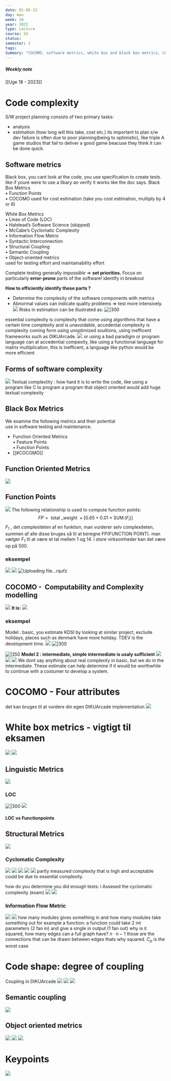 ```yaml
---
date: 01-05-23
day: man
week: 18
year: 2023
type: Lecture
course: SU
status: 
semester: 2
tags:
Summary: "COCOMO, software metrics, white box and black box metrics, Complexity, Function Points, coupling"
---
```

##### Weekly note
[[Uge 18 - 2023]]

#  Code complexity
S/W project planning consists of two primary tasks:
- analysis 
- estimation (how long will this take, cost etc.)
its important to plan s/w dev failure is often due to poor planning(being to optimistic), like triple A game studios that fail to deliver a good game beacuse they think it can be done quick.
## Software metrics
Black box, you cant look at the code, you use specification to create tests. like if youre were to use a libary an verify it works like the doc says.
Black Box Metrics  
	• Function Points  
	• COCOMO
	used for cost estimation (take you cost estimation, multiply by 4 or 8)

White Box Metrics  
	• Lines of Code (LOC)  
	• Halstead’s Software Science (skipped)  
	• McCabe’s Cyclomatic Complexity  
	• Information Flow Metric  
	• Syntactic Interconnection  
	• Structural Coupling  
	• Semantic Coupling  
	• Object-oriented metrics  
	used for testing effort  and maintainability effort

Complete testing generally *impossible* => **set priorities.**
Focus on particularly **error-prone** parts of the software! identify in breakout

**How to efficiently identify these parts ?**
- Determine the complexity of the software components with metrics
- Abnormal values can  indicate quality problems  => test more intensively.
![](https://i.imgur.com/tMLYRcG.png)
Risks in estimation can be illustrated as:
![|300](https://i.imgur.com/edLafM6.png)

essential complexity is complexity that come using algorithms that have a certain time complexity and is unavoidable, accedental complexity is complexity coming form using unoptimized soultions, using inefficent frameworks such as DIKUArcade. 
![](https://i.imgur.com/tCFexiM.png)
or using a bad paradigm or program language can at accedential compexity, like using a functional language for matrix multiplication, this is inefficent, a language like python would be more efficient
## Forms of software complexity
![](https://i.imgur.com/jbUZZ4R.png)
Textual complextity : how hard it is to write the code, like using a program like C to program a program that object oriented would add huge textual complexity 
## Black Box Metrics
We examine the following metrics and their potential  
use in software testing and maintenance.  
- Function Oriented Metrics  
	• Feature Points  
	• Function Points  
- [[#COCOMO]]
## Function Oriented Metrics
![](https://i.imgur.com/yst4aLI.png)
## Function Points
![](https://i.imgur.com/3xQcDiw.png)
The following relationship is used to compute function points:
$$
F P=\text { total } \_ \text {weight } \times\left[0.65+0.01 \times \operatorname{SUM}\left(F_i\right)\right]
$$
$F_1$ , det complexiteten af en funktion, man vurderer selv complexiteten, summen af alle disse  bruges så til at beregne FP(FUNCTION POINT). man vælger $F_1$ til at være et tal mellem 1 og 14. i store virksomheder kan det være op på 500.
### eksempel
![](https://i.imgur.com/wlT9pUP.png)
![](https://i.imgur.com/HvNR4Xt.png)
![Uploading file...rqufz]()
## COCOMO -  Computability and Complexity modelling
![](https://i.imgur.com/YHy01Hx.png)
**It is:**
![](https://i.imgur.com/m61UfMH.png)
### eksempel
Model : basic, you estimate KDSI by looking at similar project, exclude holidays, places such as denmark have more holiday. TDEV is the development time. 
![](https://i.imgur.com/rAGELai.png)
![|300](https://i.imgur.com/8bWGQGN.png)

![|350](https://i.imgur.com/goXscXI.png)
**Model 2 : intermediate, simple intermediate is usaly sufficient**
![](https://i.imgur.com/qoKt3Ck.png)
[](https://i.imgur.com/hpQWlrV.png)
![](https://i.imgur.com/6vgouGm.png)
![](https://i.imgur.com/HSBRSNc.png)
We dont say anything about real complexity in basic, but we do in the intermediate. 
These estimate can help determine if it would be worthwhile to continue with a costumer to develop a system. 
# COCOMO - Four attributes
det kan bruges til at vurdere din egen DIKUArcade implementation
![](https://i.imgur.com/i5SP4ZT.png)
# White box metrics - vigtigt til eksamen
![](https://i.imgur.com/OZJARcn.png)
![](https://i.imgur.com/iISxmOA.png)
## Linguistic Metrics
![](https://i.imgur.com/m9kVyxa.png)
### LOC
![|300](https://i.imgur.com/csmKfnO.png)
![](https://i.imgur.com/k0AoJk9.png)
#### LOC vs Functionpoints
## Structural Metrics
![](https://i.imgur.com/z2NcWie.png)
### Cyclomatic Complexity
![](https://i.imgur.com/RcOIAbR.png)
![](https://i.imgur.com/qI785l9.png)
![](https://i.imgur.com/vdz2NEH.png)
![](https://i.imgur.com/ktrMNMg.png)
![](https://i.imgur.com/ZGFy4d2.png)
partly measured complexity that is high and acceptable could be due to essential complexity.

how do you determine you did enough tests: i Assesed the cyclomatic complexity (exam)
![](https://i.imgur.com/ZlKyK87.png)
![](https://i.imgur.com/3PDfbh0.png)
### Information Flow Metric
![](https://i.imgur.com/G9qUOwX.png)
![](https://i.imgur.com/MpJjabE.png)
how many modules gives something in and how many modules take something out
for example a function: a function could take 2 int parameters (2 fan in) and give a single in output (1 fan out)
why is it squared, how many edges can a full graph have? $n \cdot n-1$ those are the connections that can be drawn between edges thats why squared. $C_p$ is the worst case
# Code shape: degree of coupling
Coupling in DIKUArcade
![](https://i.imgur.com/WxW9X3h.png)
![](https://i.imgur.com/ZUzFl3D.png)
![](https://i.imgur.com/zU4ivJr.png)
## Semantic coupling
![](https://i.imgur.com/8bobLZl.png)
## Object oriented metrics
![](https://i.imgur.com/r001DLV.png)
![](https://i.imgur.com/Ry9qwJk.png)
![](https://i.imgur.com/9pzkly7.png)

# Keypoints
![](https://i.imgur.com/Whbxp3t.png)
